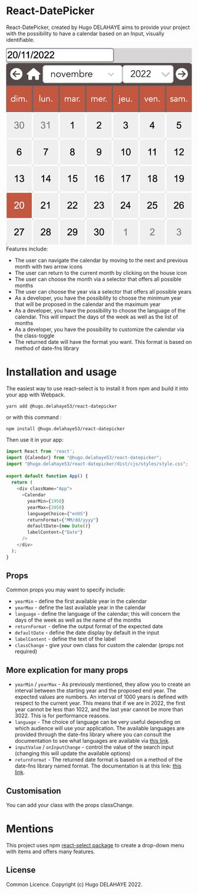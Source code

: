 # React-DatePicker

React-DatePicker, created by Hugo DELAHAYE aims to provide your project with the possibility to have a calendar based on an Input, visually identifiable.

![demo calendar](public/illustrate-demo.png)
Features include:

- The user can navigate the calendar by moving to the next and previous month with two arrow icons
- The user can return to the current month by clicking on the house icon
- The user can choose the month via a selector that offers all possible months
- The user can choose the year via a selector that offers all possible years
- As a developer, you have the possibility to choose the minimum year that will be proposed in the calendar and the maximum year
- As a developer, you have the possibility to choose the language of the calendar. This will impact the days of the week as well as the list of months
- As a developer, you have the possibility to customize the calendar via the class-toggle
- The returned date will have the format you want. This format is based on method of date-fns library

# Installation and usage

The easiest way to use react-select is to install it from npm and build it into your app with Webpack.

```
yarn add @hugo.delahaye53/react-datepicker
```

or with this command :

```
npm install @hugo.delahaye53/react-datepicker
```

Then use it in your app:

```js
import React from 'react';
import {Calendar} from "@hugo.delahaye53/react-datepicker";
import "@hugo.delahaye53/react-datepicker/dist/cjs/styles/style.css";

export default function App() {
  return (
    <div className="App">
      <Calendar
        yearMin={1950}
        yearMax={2050}
        languageChoice={"enUS"}
        returnFormat={"MM/dd/yyyy"}
        defaultDate={new Date()}
        labelContent={"Date"}
      />
    </div>
  );
}
```

## Props

Common props you may want to specify include:

- `yearMin` - define the first available year in the calendar
- `yearMax` - define the last available year in the calendar
- `language` - define the language of the calendar; this will concern the days of the week as well as the name of the months
- `returnFormat` - define the output format of the expected date
- `defaultDate` - define the date display by default in the input
- `labelContent` - define the text of the label
- `classChange` - give your own class for custom the calendar (props not required)


## More explication for many props

- `yearMin` / `yearMax` - As previously mentioned, they allow you to create an interval between the starting year and the proposed end year. The expected values are numbers. An interval of 1000 years is defined with respect to the current year. This means that if we are in 2022, the first year cannot be less than 1022, and the last year cannot be more than 3022. This is for performance reasons.
- `language` - The choice of language can be very useful depending on which audience will use your application. The available languages are provided through the date-fns library where you can consult the documentation to see what languages are available via [this link](https://date-fns.org/docs/Getting-Started).
- `inputValue` / `onInputChange` - control the value of the search input (changing this will update the available options)
- `returnFormat` - The returned date format is based on a method of the date-fns library named format. The documentation is at this link: [this link](https://date-fns.org/v2.29.3/docs/format).

## Customisation
You can add your class with the props classChange.
# Mentions

This project uses npm [react-select package](https://www.npmjs.com/package/react-select) to create a drop-down menu with items and offers many features.

## License

Common Licence. Copyright (c) Hugo DELAHAYE 2022.